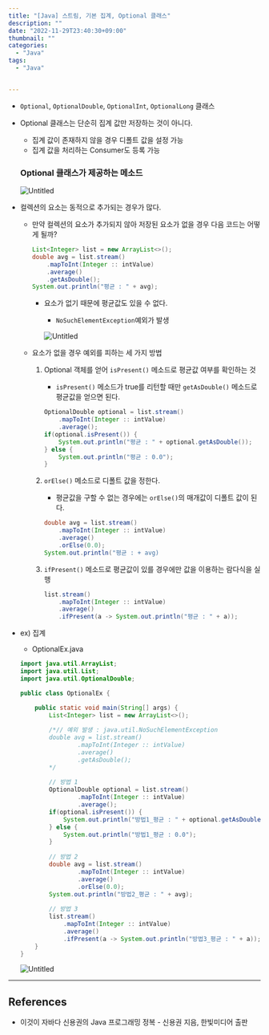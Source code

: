 ```yaml
---
title: "[Java] 스트림, 기본 집계, Optional 클래스"
description: ""
date: "2022-11-29T23:40:30+09:00"
thumbnail: ""
categories:
  - "Java"
tags:
  - "Java"


---
```

<!--more-->

- `Optional`, `OptionalDouble`, `OptionalInt`, `OptionalLong` 클래스
- Optional 클래스는 단순히 집계 값만 저장하는 것이 아니다.
    - 집계 값이 존재하지 않을 경우 디폴트 값을 설정 가능
    - 집계 값을 처리하는 Consumer도 등록 가능
    
    ### Optional 클래스가 제공하는 메소드
    
    ![Untitled](/images/lang_java/stream/Optional_클래스/Untitled.png)
    
- 컬렉션의 요소는 동적으로 추가되는 경우가 많다.
    - 만약 컬렉션의 요소가 추가되지 않아 저장된 요소가 없을 경우 다음 코드는 어떻게 될까?
        
        ```java
        List<Integer> list = new ArrayList<>();
        double avg = list.stream()
        	.mapToInt(Integer :: intValue)
        	.average()
        	.getAsDouble();
        System.out.println("평균 : " + avg);
        ```
        
        - 요소가 없기 때문에 평균값도 있을 수 없다.
            - `NoSuchElementException`예외가 발생
            
            ![Untitled](/images/lang_java/stream/Optional_클래스/Untitled%201.png)
            
    - 요소가 없을 경우 예외를 피하는 세 가지 방법
        1. Optional 객체를 얻어 `isPresent()` 메소드로 평균값 여부를 확인하는 것
            - `isPresent()` 메소드가 true를 리턴할 때만 `getAsDouble()` 메소드로 평균값을 얻으면 된다.
            
            ```java
            OptionalDouble optional = list.stream()
            	.mapToInt(Integer :: intValue)
            	.average();
            if(optional.isPresent()) {
            	System.out.println("평균 : " + optional.getAsDouble());
            } else {
            	System.out.println("평균 : 0.0");
            }
            ```
            
        2. `orElse()` 메소드로 디폴트 값을 정한다.
            - 평균값을 구할 수 없는 경우에는 `orElse()`의 매개값이 디폴트 값이 된다.
            
            ```java
            double avg = list.stream()
            	.mapToInt(Integer :: intValue)
            	.average()
            	.orElse(0.0);
            System.out.println("평균 : + avg)
            ```
            
        3. `ifPresent()` 메소드로 평균값이 있를 경우에만 값을 이용하는 람다식을 실행
            
            ```java
            list.stream()
            	.mapToInt(Integer :: intValue)
            	.average()
            	.ifPresent(a -> System.out.println("평균 : " + a));
            ```
            
- ex) 집계
    - OptionalEx.java
    
    ```java
    import java.util.ArrayList;
    import java.util.List;
    import java.util.OptionalDouble;
    
    public class OptionalEx {
    
    	public static void main(String[] args) {
    		List<Integer> list = new ArrayList<>();
    		
    		/*// 예외 발생 : java.util.NoSuchElementException
    		double avg = list.stream()
    				.mapToInt(Integer :: intValue)
    				.average()
    				.getAsDouble();
    		*/
    		
    		// 방법 1
    		OptionalDouble optional = list.stream()
    				.mapToInt(Integer :: intValue)
    				.average();
    		if(optional.isPresent()) {
    			System.out.println("방법1_평균 : " + optional.getAsDouble());
    		} else {
    			System.out.println("방법1_평균 : 0.0");
    		}
    		
    		// 방법 2
    		double avg = list.stream()
    				.mapToInt(Integer :: intValue)
    				.average()
    				.orElse(0.0);
    		System.out.println("방법2_평균 : " + avg);
    		
    		// 방법 3
    		list.stream()
    			.mapToInt(Integer :: intValue)
    			.average()
    			.ifPresent(a -> System.out.println("방법3_평균 : " + a));
    	}
    }
    ```
    
    ![Untitled](/images/lang_java/stream/Optional_클래스/Untitled%202.png)
    

---

## References

- 이것이 자바다 신용권의 Java 프로그래밍 정복 - 신용권 지음, 한빛미디어 출판